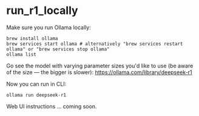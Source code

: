 # run_r1_locally

Make sure you run Ollama locally:
```
brew install ollama
brew services start ollama # alternatively "brew services restart ollama" or "brew services stop ollama"
ollama list
```

Go see the model with varying parameter sizes you'd like to use (be aware of the size — the bigger is slower): https://ollama.com/library/deepseek-r1

Now you can run in CLI:
```
ollama run deepseek-r1
```

Web UI instructions ... coming soon.
